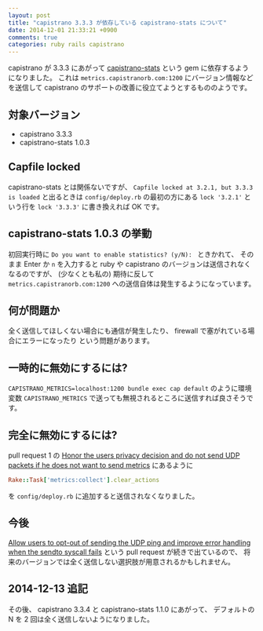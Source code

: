 ```yaml
---
layout: post
title: "capistrano 3.3.3 が依存している capistrano-stats について"
date: 2014-12-01 21:33:21 +0900
comments: true
categories: ruby rails capistrano
---
```

capistrano が 3.3.3 にあがって
[capistrano-stats](https://github.com/capistrano/stats)
という gem に依存するようになりました。
これは `metrics.capistranorb.com:1200` にバージョン情報などを送信して
capistrano のサポートの改善に役立てようとするもののようです。

<!--more-->

## 対象バージョン

- capistrano 3.3.3
- capistrano-stats 1.0.3

## Capfile locked

capistrano-stats とは関係ないですが、
`Capfile locked at 3.2.1, but 3.3.3 is loaded`
と出るときは `config/deploy.rb` の最初の方にある
`lock '3.2.1'`
という行を
`lock '3.3.3'`
に書き換えれば OK です。

## capistrano-stats 1.0.3 の挙動

初回実行時に
`Do you want to enable statistics? (y/N): `
ときかれて、
そのまま Enter か `n` を入力すると ruby や capistrano のバージョンは送信されなくなるのですが、
(少なくとも私の) 期待に反して
`metrics.capistranorb.com:1200`
への送信自体は発生するようになっています。

## 何が問題か

全く送信してほしくない場合にも通信が発生したり、
firewall で塞がれている場合にエラーになったり
という問題があります。

## 一時的に無効にするには?

`CAPISTRANO_METRICS=localhost:1200 bundle exec cap default`
のように環境変数 `CAPISTRANO_METRICS` で送っても無視されるところに送信すれば良さそうです。

## 完全に無効にするには?

pull request 1 の
[Honor the users privacy decision and do not send UDP packets if he does not want to send metrics](https://github.com/capistrano/stats/pull/1 "Honor the users privacy decision and do not send UDP packets if he does not want to send metrics")
にあるように

```ruby
Rake::Task['metrics:collect'].clear_actions
```

を `config/deploy.rb` に追加すると送信されなくなりました。

## 今後

[Allow users to opt-out of sending the UDP ping and improve error handling when the sendto syscall fails](https://github.com/capistrano/stats/pull/2 "Allow users to opt-out of sending the UDP ping and improve error handling when the sendto syscall fails")
という pull request が続きで出ているので、
将来のバージョンでは全く送信しない選択肢が用意されるかもしれません。

## 2014-12-13 追記

その後、
capistrano 3.3.4 と capistrano-stats 1.1.0 にあがって、
デフォルトの N を 2 回は全く送信しないようになりました。
